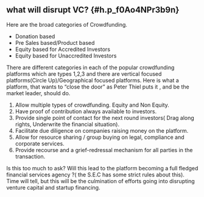 ## what will disrupt VC? {#h.p_f0Ao4NPr3b9n}

Here are the broad categories of Crowdfunding.

* Donation based
* Pre Sales based/Product based
* Equity based for Accredited Investors
* Equity based for Unaccredited Investors

There are different categories in each of the popular crowdfunding platforms which are types 1,2,3 and there are vertical focused platforms\(Circle Up\)/Geographical focused platforms. Here is what a platform, that wants to “close the door” as Peter Thiel puts it , and be the market leader, should do.

1. Allow multiple types of crowdfunding. Equity and Non Equity.
2. Have proof of contribution always available to investors.
3. Provide single point of contact for the next round investors\( Drag along rights, Underwrite the financial situation\).
4. Facilitate due diligence on companies raising money on the platform.
5. Allow for resource sharing / group buying on legal, compliance and corporate services.
6. Provide recourse and a grief-redressal mechanism for all parties in the transaction.

Is this too much to ask? Will this lead to the platform becoming a full fledged financial services agency ?\( the S.E.C has some strict rules about this\). Time will tell, but this will be the culmination of efforts going into disrupting venture capital and startup financing.

